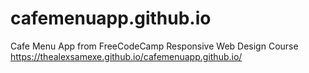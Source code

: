 # cafemenuapp.github.io
Cafe Menu App from FreeCodeCamp Responsive Web Design Course
https://thealexsamexe.github.io/cafemenuapp.github.io/
